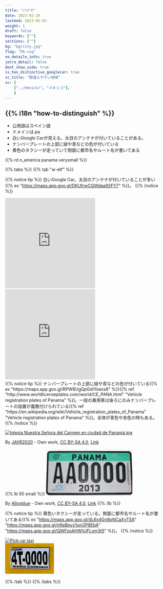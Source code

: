```yaml
---
title: "パナマ"
date: 2023-02-26
lastmod: 2023-05-01
weight: 1
draft: false
keywords: [""]
sections: [""]
bg: "bg/city.jpg"
flag: "PA.svg"
no_detaile_info: true
jetro_detail: false
dont_show_usda: true
is_has_distinctive_googlecar: true
sc_title: "間違えやすい地域"
sc: [
    ["../mexico/", "メキシコ"],
    ]
---
```


<div class="main-desciption country-description">
    <h2 class="section-title">{{% i18n "how-to-distinguish" %}}</h2>
    <ul class="rule-list">
        <li>公用語はスペイン語</li>
        <li>ドメインは<span class="quiz">.pa</span></li>
        <li>白いGoogle Carが見える。太目のアンテナが付いていることがある。</li>
        <li>ナンバープレートの上部に<span class="quiz">緑</span>や青などの色が付いている</li>
        <li><span class="quiz">黄</span>色のタクシーが走っていて側面に都市名やルート名が書いてある</li>
    </ul>
    {{% rd n_america panama verysmall %}}
</div>

{{% tabs %}}
{{% tab "w-etf" %}}

{{% notice tip %}}
白いGoogle Car。太目のアンテナが付いていることが多い{{% ex "https://maps.app.goo.gl/DKUfrwCQWdaa92FY7" %}}。
{{% /notice %}}
<div class="googlemap-if">
<iframe src="https://www.google.com/maps/embed?pb=!4v1695955162713!6m8!1m7!1s0016NeUregUkB4x_Fh0BNA!2m2!1d8.16556081065612!2d-77.69900331318206!3f118.18064581541348!4f1.573811064270302!5f0.7820865974627469" width="295" height="295" style="border:0;" allowfullscreen="" loading="lazy" referrerpolicy="no-referrer-when-downgrade"></iframe>
<iframe src="https://www.google.com/maps/embed?pb=!4v1695954874058!6m8!1m7!1seRX_cQTdoOHaOHwx5IAKIw!2m2!1d8.329075073773875!2d-80.5195868482123!3f344.05897326548825!4f-10.310925321769318!5f1.8409328819346227" width="295" height="295" style="border:0;" allowfullscreen="" loading="lazy" referrerpolicy="no-referrer-when-downgrade"></iframe>
</div>
{{% notice tip %}}
ナンバープレートの上部に緑や青などの色が付いている{{% ex "https://maps.app.goo.gl/RPW8UgQpGdiYoexs8" %}}{{% ref "http://www.worldlicenseplates.com/world/CE_PANA.html" "Vehicle registration plates of Panama" %}}。一般の乗用車は後ろにのみナンバープレートの設置が義務付けられている{{% ref "https://en.wikipedia.org/wiki/Vehicle_registration_plates_of_Panama" "Vehicle registration plates of Panama" %}}。全体が青色や赤色の時もある。
{{% /notice %}}

<div class="googlemap-if no-margin">
<p><a href="https://commons.wikimedia.org/wiki/File:Iglesia_Nuestra_Se%C3%B1ora_del_Carmen_en_ciudad_de_Panam%C3%A1.jpg#/media/File:Iglesia_Nuestra_Señora_del_Carmen_en_ciudad_de_Panamá.jpg"><img src="https://upload.wikimedia.org/wikipedia/commons/1/18/Iglesia_Nuestra_Se%C3%B1ora_del_Carmen_en_ciudad_de_Panam%C3%A1.jpg" alt="Iglesia Nuestra Señora del Carmen en ciudad de Panamá.jpg" height="720" width="540"></a></p><p>By <a href="//commons.wikimedia.org/w/index.php?title=User:JAVR2020&amp;amp;action=edit&amp;amp;redlink=1" class="new" title="User:JAVR2020 (page does not exist)">JAVR2020</a> - <span class="int-own-work" lang="en">Own work</span>, <a href="https://creativecommons.org/licenses/by-sa/4.0" title="Creative Commons Attribution-Share Alike 4.0">CC BY-SA 4.0</a>, <a href="https://commons.wikimedia.org/w/index.php?curid=112377174">Link</a></p>
</div>

{{% lb 50 small %}}
![](licenceplate.jpg)

By <a href="//commons.wikimedia.org/w/index.php?title=User:Alloyblue&amp;amp;action=edit&amp;amp;redlink=1" class="new" title="User:Alloyblue (page does not exist)">Alloyblue</a> - <span class="int-own-work" lang="en">Own work</span>, <a href="https://creativecommons.org/licenses/by-sa/4.0" title="Creative Commons Attribution-Share Alike 4.0">CC BY-SA 4.0</a>, <a href="https://commons.wikimedia.org/w/index.php?curid=122526911">Link</a>
{{% /lb %}}

{{% notice tip %}}
黄色いタクシーが走っている。側面に都市名やルート名が書いてある{{% ex "https://maps.app.goo.gl/dL6x4Gn8oNCaXyTSA" "https://maps.app.goo.gl/nNsBpyz1xnj2P8EbA" "https://maps.app.goo.gl/QWFzoAHWVJFLxm3t5" %}}。
{{% /notice %}}

<div class="googlemap-if no-margin">
<a data-flickr-embed="true" href="https://www.flickr.com/photos/joshnyc/2360568985/" title="Pick-up taxi"><img src="https://live.staticflickr.com/3246/2360568985_b0de618402_z.jpg" width="640" height="345" alt="Pick-up taxi"/></a><script async src="//embedr.flickr.com/assets/client-code.js" charset="utf-8"></script>
</div>
<div class="googlemap-if no-margin unclickable">
<img src="./sideplate.jpg" width="160px">
</div>

{{% /tab %}}
{{% /tabs  %}}